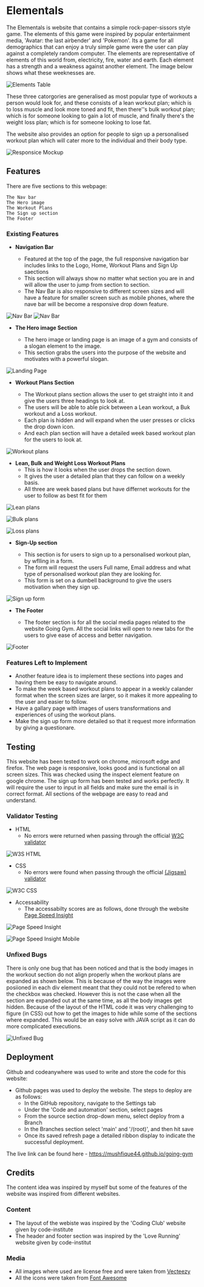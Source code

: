 # Elementals

The Elementals is website that contains a simple rock-paper-sissors style game. The elements of this game were inspired by popular entertainment media, 'Avatar: the last airbender' and 'Pokemon'. Its a game for all demographics that can enjoy a truly simple game were the user can play against a completely random computer. The elements are representative of elements of this world from, electricity, fire, water and earth. Each element has a strength and a weakness against another element. The image below shows what these weeknesses are.

![Elements Table](https://github.com/mushfique44/elementals/blob/main/media/multi_screen_media.jpg)


These three catorgories are generalised as most popular type of workouts a person would look for, and these consists of a lean workout plan; which is to loss muscle and look more toned and fit, then there''s bulk workout plan; which is for someone looking to gain a lot of muscle, and finally there's the weight loss plan; which is for someone looking to lose fat.

The website also provides an option for people to sign up a personalised workout plan which will cater more to the individual and their body type.

![Responsice Mockup](https://github.com/mushfique44/going-gym/blob/main/media/multi_screen_media.PNG)

## Features

There are five sections to this webpage:

    The Nav bar 
    The Hero image
    The Workout Plans
    The Sign up section
    The Footer

### Existing Features

- __Navigation Bar__

  - Featured at the top of the page, the full responsive navigation bar includes links to the Logo, Home, Workout Plans and Sign Up saections
  - This section will always show no matter what section you are in and will allow the user to jump from section to section.
  - The Nav Bar is also responsive to different screen sizes and will have a feature for smaller screen such as mobile phones, where the nave bar will be become a responsive drop down feature.

![Nav Bar](https://github.com/mushfique44/going-gym/blob/main/media/nav_bar.PNG)
![Nav Bar](https://github.com/mushfique44/going-gym/blob/main/media/nav_bar_mobile.PNG)

- __The Hero image Section__

  - The hero image or landing page is an image of a gym and consists of a slogan element to the image.
  - This section grabs the users into the purpose of the website and motivates with a powerful slogan.

![Landing Page](https://github.com/mushfique44/going-gym/blob/main/media/hero_img.PNG)

- __Workout Plans Section__

  - The Workout plans section allows the user to get straight into it and give the users three headings to look at.
  - The users will be able to able pick between a Lean workout, a Buk workout and a Loss workout.
  - Each plan is hidden and will expand when the user presses or clicks the drop down icon.
  - And each plan section will have a detailed week based workout plan for the users to look at.

![Workout plans](https://github.com/mushfique44/going-gym/blob/main/media/workout_section.PNG)

- __Lean, Bulk and Weight Loss Workout Plans__
  - This is how it looks when the user drops the section down.
  - It gives the user a detailed plan that they can follow on a weekly basis.
  - All three are week based plans but have differnet workouts for the user to follow as best fit for them

![Lean plans](https://github.com/mushfique44/going-gym/blob/main/media/lean_workout.PNG)

![Bulk plans](https://github.com/mushfique44/going-gym/blob/main/media/bulk_workout.PNG)

![Loss plans](https://github.com/mushfique44/going-gym/blob/main/media/loss_workout.PNG)
  
- __Sign-Up section__

  - This section is for users to sign up to a personalised workout plan, by wflling in a form.
  - The form will request the users Full name, Email address and what type of personalised workout plan they are looking for.
  - This form is set on a dumbell background to give the users motivation when they sign up.

![Sign up form](https://github.com/mushfique44/going-gym/blob/main/media/signup_section.PNG)

- __The Footer__

  - The footer section is for all the social media pages related to the website Going Gym. All the social links will open to new tabs for the users to give ease of access and better navigation.

![Footer](https://github.com/mushfique44/going-gym/blob/main/media/footer.PNG)

### Features Left to Implement

- Another feature idea is to implement these sections into pages and having them be easy to navigate around.
- To make the week based workout plans to appear in a weekly calander format when the screen sizes are larger, so it makes it more appealing to the user and easier to follow.
- Have a gallary page with images of users transformations and experiences of using the workout plans.
- Make the sign up form more detailed so that it request more information by giving a questionare.

## Testing

This website has been tested to work on chrome, microsoft edge and firefox.
The web page is responsive, looks good and is functional on all screen sizes. This was checked using the inspect element feature on google chrome.
The sign up form has been tested and works perfectly. It will require the user to input in all fields and make sure the email is in correct format.
All sections of the webpage are easy to read and understand.

### Validator Testing

- HTML
  - No errors were returned when passing through the official [W3C validator](https://validator.w3.org/nu/?doc=https%3A%2F%2Fmushfique44.github.io%2Fgoing-gym%2F)

![W3S HTML](https://github.com/mushfique44/going-gym/blob/main/media/w3c_html.PNG)

- CSS
  - No errors were found when passing through the official [(Jigsaw) validator](https://jigsaw.w3.org/css-validator/validator?uri=mushfique44.github.io%2Fgoing-gym&profile=css3svg&usermedium=all&warning=1&vextwarning=&lang=en)

![W3C CSS](https://github.com/mushfique44/going-gym/blob/main/media/w3c_css.PNG)

- Accessability
  - The accessabilty scores are as follows, done through the website [Page Speed Insight](https://pagespeed.web.dev/)

![Page Speed Insight](https://github.com/mushfique44/going-gym/blob/main/media/page_speed.PNG)

![Page Speed Insight Mobile](https://github.com/mushfique44/going-gym/blob/main/media/page_speed_mobile.PNG)

### Unfixed Bugs

There is only one bug that has been noticed and that is the body images in the workout section do not align properly when the workout plans are expanded as shown below. This is because of the way the images were posiioned in each div element meant that they could not be refered to when the checkbox was checked. However this is not the case when all the section are expanded out at the same time, as all the body images get hidden. Because of the layout of the HTML code it was very challenging to figure (in CSS) out how to get the images to hide while some of the sections where expanded. This would be an easy solve with JAVA script as it can do more complicated executions.

![Unfixed Bug](https://github.com/mushfique44/going-gym/blob/main/media/unfixed_bug.PNG)

## Deployment

Github and codeanywhere was used to write and store the code for this website:

- Github pages was used to deploy the website. The steps to deploy are as follows:
  - In the GitHub repository, navigate to the Settings tab
  - Under the 'Code and automation' section, select pages
  - From the source section drop-down menu, select deploy from a Branch
  - In the Branches section select 'main' and '/(root)', and then hit save
  - Once its saved refresh page a detailed ribbon display to indicate the successful deployment.

The live link can be found here - <https://mushfique44.github.io/going-gym>

## Credits

The content idea was inspired by myself but some of the features of the website was inspired from different websites.

### Content

- The layout of the webiste was inspired by the 'Coding Club' website given by code-institute
- The header and footer section was inspired by the 'Love Running' website given by code-institut

### Media

- All images where used are license free and were taken from [Vecteezy](https://www.vecteezy.com/)
- All the icons were taken from [Font Awesome](https://fontawesome.com/)
